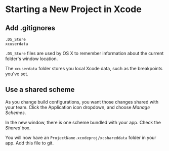 # Starting a New Project in Xcode

## Add .gitignores

```
.DS_Store
xcuserdata
```

`.DS_Store` files are used by OS X to remember information about the current folder's window location.

The `xcuserdata` folder stores you local Xcode data, such as the breakpoints you've set.

## Use a shared scheme

As you change build configurations, you want those changes shared with your team. Click the Application icon dropdown, and choose *Manage Schemes*.

In the new window, there is one scheme bundled with your app. Check the *Shared* box.

You will now have an `ProjectName.xcodeproj/xcshareddata` folder in your app. Add this file to git.